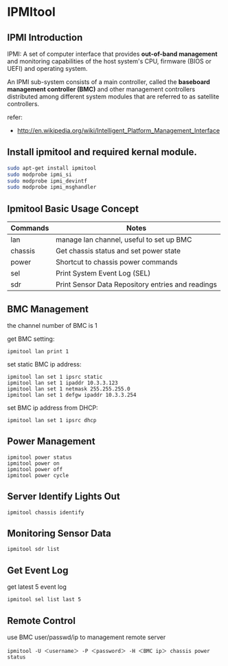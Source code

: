 IPMItool
========

IPMI Introduction
-----------------


IPMI: A set of computer interface
that provides **out-of-band management** and monitoring capabilities of 
the host system's CPU, firmware (BIOS or UEFI) and operating system.

An IPMI sub-system consists of a main controller, called the **baseboard management controller (BMC)** and other management controllers distributed among different system modules that are referred to as satellite controllers. 


refer:
- http://en.wikipedia.org/wiki/Intelligent_Platform_Management_Interface


Install ipmitool and required kernal module.
-------------------------------------------

```bash
sudo apt-get install ipmitool
sudo modprobe ipmi_si
sudo modprobe ipmi_devintf
sudo modprobe ipmi_msghandler
```

Ipmitool Basic Usage Concept
----------------------

| Commands | Notes |
| -------- | ----- |
| lan      | manage lan channel, useful to set up BMC |
| chassis  | Get chassis status and set power state |
| power    | Shortcut to chassis power commands |
| sel      | Print System Event Log (SEL) |
| sdr      | Print Sensor Data Repository entries and readings |

BMC Management
--------------

the channel number of BMC is 1

get BMC setting:
```
ipmitool lan print 1
```

set static BMC ip address:
```
ipmitool lan set 1 ipsrc static
ipmitool lan set 1 ipaddr 10.3.3.123
ipmitool lan set 1 netmask 255.255.255.0
ipmitool lan set 1 defgw ipaddr 10.3.3.254
```

set BMC ip address from DHCP:
```
ipmitool lan set 1 ipsrc dhcp 
```


Power Management
----------------

```
ipmitool power status 
ipmitool power on
ipmitool power off
ipmitool power cycle
```


Server Identify Lights Out
-------------------------

```
ipmitool chassis identify
```

Monitoring Sensor Data
----------------------
```
ipmitool sdr list
```

Get Event Log
-------------

get latest 5 event log 

```
ipmitool sel list last 5
```


Remote Control
--------------

use BMC user/passwd/ip to management remote server 

```
ipmitool -U ＜username＞ -P ＜password＞ -H ＜BMC ip＞ chassis power status
```

